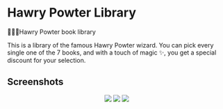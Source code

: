 # Hawry Powter Library
🧙🏻‍♂️Hawry Powter book library

This is a library of the famous Hawry Powter wizard. You can pick every single one of the 7 books, and with a touch of magic ✨, you get a special discount for your selection.

## Screenshots 

<p align="center"> 
  <img src="https://imgur.com/97L7e2O.png">
  <img src="https://imgur.com/kLAfIg1.png">
  <img src="https://imgur.com/i6SbEvi.png">
</p>


